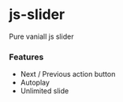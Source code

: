 # js-slider
Pure vaniall js slider

### Features
- Next / Previous action button
- Autoplay
- Unlimited slide
